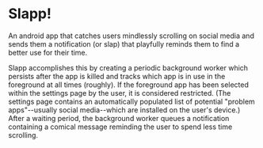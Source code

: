 # Slapp!
An android app that catches users mindlessly scrolling on social media and sends them a notification (or slap) that playfully reminds them to find a better use for their time.

Slapp accomplishes this by creating a periodic background worker which persists after the app is killed and tracks which app is in use in the foreground at all times (roughly). If the foreground app has been selected within the settings page by the user, it is considered restricted. (The settings page contains an automatically populated list of potential "problem apps"--usually social media--which are installed on the user's device.) After a waiting period, the background worker queues a notification containing a comical message reminding the user to spend less time scrolling.
